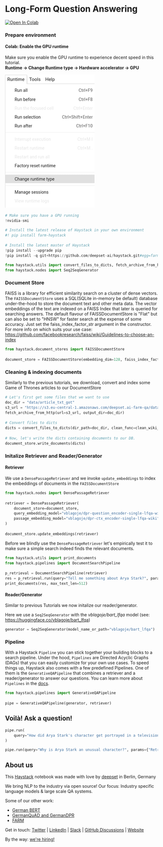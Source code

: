 <!---
title: "Tutorial 12"
metaTitle: "Generative QA with LFQA"
metaDescription: ""
slug: "/docs/tutorial12"
date: "2021-04-06"
id: "tutorial12md"
--->

# Long-Form Question Answering

[![Open In Colab](https://colab.research.google.com/assets/colab-badge.svg)](https://colab.research.google.com/github/deepset-ai/haystack/blob/master/tutorials/Tutorial12_LFQA.ipynb)

### Prepare environment

#### Colab: Enable the GPU runtime
Make sure you enable the GPU runtime to experience decent speed in this tutorial.  
**Runtime -> Change Runtime type -> Hardware accelerator -> GPU**

<img src="https://raw.githubusercontent.com/deepset-ai/haystack/master/docs/_src/img/colab_gpu_runtime.jpg">


```python
# Make sure you have a GPU running
!nvidia-smi
```


```python
# Install the latest release of Haystack in your own environment
#! pip install farm-haystack

# Install the latest master of Haystack
!pip install --upgrade pip
!pip install -q git+https://github.com/deepset-ai/haystack.git#egg=farm-haystack[colab,faiss]
```


```python
from haystack.utils import convert_files_to_dicts, fetch_archive_from_http, clean_wiki_text
from haystack.nodes import Seq2SeqGenerator
```

### Document Store

FAISS is a library for efficient similarity search on a cluster of dense vectors.
The `FAISSDocumentStore` uses a SQL(SQLite in-memory be default) database under-the-hood
to store the document text and other meta data. The vector embeddings of the text are
indexed on a FAISS Index that later is queried for searching answers.
The default flavour of FAISSDocumentStore is "Flat" but can also be set to "HNSW" for
faster search at the expense of some accuracy. Just set the faiss_index_factor_str argument in the constructor.
For more info on which suits your use case: https://github.com/facebookresearch/faiss/wiki/Guidelines-to-choose-an-index


```python
from haystack.document_stores import FAISSDocumentStore

document_store = FAISSDocumentStore(embedding_dim=128, faiss_index_factory_str="Flat")
```

### Cleaning & indexing documents

Similarly to the previous tutorials, we download, convert and index some Game of Thrones articles to our DocumentStore


```python
# Let's first get some files that we want to use
doc_dir = "data/article_txt_got"
s3_url = "https://s3.eu-central-1.amazonaws.com/deepset.ai-farm-qa/datasets/documents/wiki_gameofthrones_txt.zip"
fetch_archive_from_http(url=s3_url, output_dir=doc_dir)

# Convert files to dicts
dicts = convert_files_to_dicts(dir_path=doc_dir, clean_func=clean_wiki_text, split_paragraphs=True)

# Now, let's write the dicts containing documents to our DB.
document_store.write_documents(dicts)
```

### Initalize Retriever and Reader/Generator

#### Retriever

We use a `DensePassageRetriever` and we invoke `update_embeddings` to index the embeddings of documents in the `FAISSDocumentStore`




```python
from haystack.nodes import DensePassageRetriever

retriever = DensePassageRetriever(
    document_store=document_store,
    query_embedding_model="vblagoje/dpr-question_encoder-single-lfqa-wiki",
    passage_embedding_model="vblagoje/dpr-ctx_encoder-single-lfqa-wiki",
)

document_store.update_embeddings(retriever)
```

Before we blindly use the `DensePassageRetriever` let's empirically test it to make sure a simple search indeed finds the relevant documents.


```python
from haystack.utils import print_documents
from haystack.pipelines import DocumentSearchPipeline

p_retrieval = DocumentSearchPipeline(retriever)
res = p_retrieval.run(query="Tell me something about Arya Stark?", params={"Retriever": {"top_k": 10}})
print_documents(res, max_text_len=512)
```

#### Reader/Generator

Similar to previous Tutorials we now initalize our reader/generator.

Here we use a `Seq2SeqGenerator` with the *vblagoje/bart_lfqa* model (see: https://huggingface.co/vblagoje/bart_lfqa)




```python
generator = Seq2SeqGenerator(model_name_or_path="vblagoje/bart_lfqa")
```

### Pipeline

With a Haystack `Pipeline` you can stick together your building blocks to a search pipeline.
Under the hood, `Pipelines` are Directed Acyclic Graphs (DAGs) that you can easily customize for your own use cases.
To speed things up, Haystack also comes with a few predefined Pipelines. One of them is the `GenerativeQAPipeline` that combines a retriever and a reader/generator to answer our questions.
You can learn more about `Pipelines` in the [docs](https://haystack.deepset.ai/docs/latest/pipelinesmd).


```python
from haystack.pipelines import GenerativeQAPipeline

pipe = GenerativeQAPipeline(generator, retriever)
```

## Voilà! Ask a question!


```python
pipe.run(
    query="How did Arya Stark's character get portrayed in a television adaptation?", params={"Retriever": {"top_k": 3}}
)
```


```python
pipe.run(query="Why is Arya Stark an unusual character?", params={"Retriever": {"top_k": 3}})
```

## About us

This [Haystack](https://github.com/deepset-ai/haystack/) notebook was made with love by [deepset](https://deepset.ai/) in Berlin, Germany

We bring NLP to the industry via open source!
Our focus: Industry specific language models & large scale QA systems.

Some of our other work:
- [German BERT](https://deepset.ai/german-bert)
- [GermanQuAD and GermanDPR](https://deepset.ai/germanquad)
- [FARM](https://github.com/deepset-ai/FARM)

Get in touch:
[Twitter](https://twitter.com/deepset_ai) | [LinkedIn](https://www.linkedin.com/company/deepset-ai/) | [Slack](https://haystack.deepset.ai/community/join) | [GitHub Discussions](https://github.com/deepset-ai/haystack/discussions) | [Website](https://deepset.ai)

By the way: [we're hiring!](https://www.deepset.ai/jobs)
